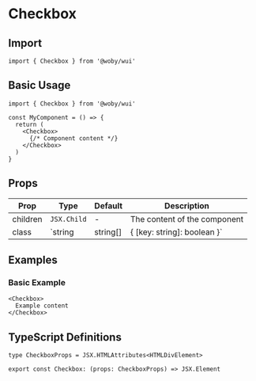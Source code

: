 # Checkbox

## Import

```tsx
import { Checkbox } from '@woby/wui'
```

## Basic Usage

```tsx
import { Checkbox } from '@woby/wui'

const MyComponent = () => {
  return (
    <Checkbox>
      {/* Component content */}
    </Checkbox>
  )
}
```

## Props

| Prop | Type | Default | Description |
|------|------|---------|-------------|
| children | `JSX.Child` | - | The content of the component |
| class | `string | string[] | { [key: string]: boolean }` | - | Additional CSS classes to apply |

## Examples

### Basic Example

```tsx
<Checkbox>
  Example content
</Checkbox>
```

## TypeScript Definitions

```tsx
type CheckboxProps = JSX.HTMLAttributes<HTMLDivElement>

export const Checkbox: (props: CheckboxProps) => JSX.Element
```
